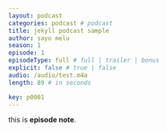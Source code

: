 ```yaml
---
layout: podcast
categories: podcast # podcast
title: jekyll podcast sample
author: sayo melu
season: 1
episode: 1
episodeType: full # full | trailer | bonus
explicit: false # true | false
audio: /audio/test.m4a
length: 89 # in seconds

key: p0001
---
```


this is **episode note**.
